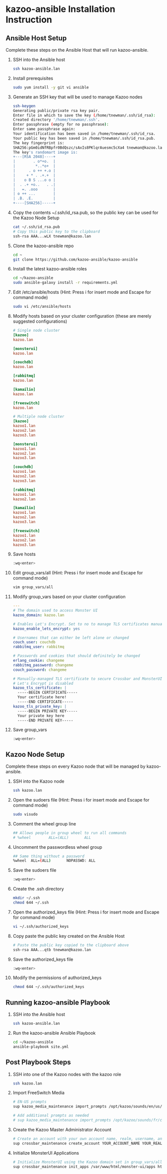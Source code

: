 # kazoo-ansible Installation Instruction

## Ansible Host Setup
Complete these steps on the Ansible Host that will run kazoo-ansible.

1. SSH into the Ansible host
   ```bash
   ssh kazoo-ansible.lan
   ```
2. Install prerequisites
   ```bash
   sudo yum install -y git vi ansible
   ```
3. Generate an SSH key that will be used to manage Kazoo nodes
   ```bash
   ssh-keygen
   Generating public/private rsa key pair.
   Enter file in which to save the key (/home/tnewman/.ssh/id_rsa):
   Created directory '/home/tnewman/.ssh'.
   Enter passphrase (empty for no passphrase):
   Enter same passphrase again:
   Your identification has been saved in /home/tnewman/.ssh/id_rsa.
   Your public key has been saved in /home/tnewman/.ssh/id_rsa.pub.
   The key fingerprint is:
   SHA256:pGm0idNfRBpfr0BdQszc/sAxIs8PKlqrAuesmc5cXa4 tnewman@kazoo.lan
   The key's randomart image is:
   +---[RSA 2048]----+
   |        . o*+o.  |
   |         *..*o+  |
   |      . o ++ +.o |
   |     + * . .+.+  |
   |    o B S ...o o |
   |  . .+ +o..   . .|
   |   =. .ooo       |
   | o ++ ...        |
   | .B. .E.         |
   +----[SHA256]-----+
   ```
4. Copy the contents ~/.ssh/id_rsa.pub, so the public key can be used for the 
   Kazoo Node Setup
   ```bash
   cat ~/.ssh/id_rsa.pub
   # Copy this public key to the clipboard
   ssh-rsa AAA...wLX tnewman@kazoo.lan
   ```
5. Clone the kazoo-ansible repo
   ```bash
   cd ~
   git clone https://github.com/kazoo-ansible/kazoo-ansible
   ```
6. Install the latest kazoo-ansible roles
   ```bash
   cd ~/kazoo-ansible
   sudo ansible-galaxy install -r requirements.yml
   ```
7. Edit /etc/ansible/hosts (Hint: Press i for insert mode and Escape for command mode)
   ```bash
   sudo vi /etc/ansible/hosts
   ```
8. Modify hosts based on your cluster configuration (these are merely suggested configurations)
   ```ini
   # Single node cluster
   [kazoo]
   kazoo.lan
   
   [monsterui]
   kazoo.lan
   
   [couchdb]
   kazoo.lan
   
   [rabbitmq]
   kazoo.lan
   
   [kamailio]
   kazoo.lan
   
   [freeswitch]
   kazoo.lan
   
   # Multiple node cluster
   [kazoo]
   kazoo1.lan
   kazoo2.lan
   kazoo3.lan
   
   [monsterui]
   kazoo1.lan
   kazoo2.lan
   kazoo3.lan
   
   [couchdb]
   kazoo1.lan
   kazoo2.lan
   kazoo3.lan
   
   [rabbitmq]
   kazoo1.lan
   kazoo2.lan
   
   [kamailio]
   kazoo1.lan
   kazoo2.lan
   kazoo3.lan
   
   [freeswitch]
   kazoo1.lan
   kazoo2.lan
   kazoo3.lan
   ```
9. Save hosts
   ```bash
   :wq<enter>
   ```
10. Edit group_vars/all (Hint: Press i for insert mode and Escape for command mode)
    ```bash
    vim group_vars/all
    ```
11. Modify group_vars based on your cluster configuration
    ```yaml
    ---
    # The domain used to access Monster UI
    kazoo_domain: kazoo.lan
    
    # Enables Let's Encrypt. Set to no to manage TLS certificates manually
    kazoo_enable_lets_encrypt: yes
    
    # Usernames that can either be left alone or changed
    couch_user: couchdb
    rabbitmq_user: rabbitmq
    
    # Passwords and cookies that should definitely be changed
    erlang_cookie: changeme
    rabbitmq_password: changeme
    couch_password: changeme
    
    # Manually-managed TLS certificate to secure Crossbar and MonsterUI if 
    # Let's Encrypt is disabled
    kazoo_tls_certificate: |
      -----BEGIN CERTIFICATE-----
      Your certificate here!
      -----END CERTIFICATE-----
    kazoo_tls_private_key: |
      -----BEGIN PRIVATE KEY-----
      Your private key here
      -----END PRIVATE KEY-----
    ```
12. Save group_vars
    ```bash
    :wq<enter>
    ```

## Kazoo Node Setup
Complete these steps on every Kazoo node that will be managed by kazoo-ansible.

1. SSH into the Kazoo node
   ```bash
   ssh kazoo.lan
   ```
2. Open the sudoers file (Hint: Press i for insert mode and Escape for command mode)
   ```bash
   sudo visudo
   ```
3. Comment the wheel group line
   ```bash
   ## Allows people in group wheel to run all commands
   # %wheel        ALL=(ALL)       ALL
   ```
4. Uncomment the passwordless wheel group
   ```bash
   ## Same thing without a password
   %wheel  ALL=(ALL)       NOPASSWD: ALL
   ```
5. Save the sudoers file
   ```bash
   :wq<enter>
   ```
6. Create the .ssh directory
   ```bash
   mkdir ~/.ssh
   chmod 644 ~/.ssh
   ```
7. Open the authorized_keys file (Hint: Press i for insert mode and Escape for command mode)
   ```bash
   vi ~/.ssh/authorized_keys
   ```
8. Copy paste the public key created on the Ansible Host
   ```bash
   # Paste the public key copied to the clipboard above
   ssh-rsa AAA...qtb tnewman@kazoo.lan
   ```
9. Save the authorized_keys file
   ```bash
   :wq<enter>
   ```
10. Modify the permissions of authorized_keys
    ```bash
    chmod 644 ~/.ssh/authorized_keys
    ```

## Running kazoo-ansible Playbook
1. SSH into the Ansible host
   ```bash
   ssh kazoo-ansible.lan
   ```
2. Run the kazoo-ansible Ansible Playbook
   ```bash
   cd ~/kazoo-ansible
   ansible-playbook site.yml
   ```

## Post Playbook Steps
1. SSH into one of the Kazoo nodes with the kazoo role
   ```bash
   ssh kazoo.lan
   ```
2. Import FreeSwitch Media
   ```bash
   # EN-US prompts
   sup kazoo_media_maintenance import_prompts /opt/kazoo/sounds/en/us/
   
   # Add additional prompts as needed
   # sup kazoo_media_maintenance import_prompts /opt/kazoo/sounds/fr/ca fr-ca
   ```
3. Create the Kazoo Master Administrator Account
   ```bash
   # Create an account with your own account name, realm, username, and password
   sup crossbar_maintenance create_account YOUR_ACCOUNT_NAME YOUR_REALM YOUR_USERNAME YOUR_PASSWORD
   ```
4. Initialize MonsterUI Applications
   ```bash
   # Initialize MonsterUI using the Kazoo domain set in group_vars/all
   sup crossbar_maintenance init_apps /var/www/html/monster-ui/apps https://kazoo_domain.lan/crossbar/v2
   ```
